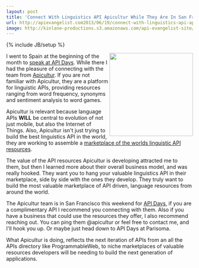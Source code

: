 ```yaml
---
layout: post
title: 'Connect With Linguistics API Apicultur While They Are In San Francisco'
url: http://apievangelist.com2013/06/19/connect-with-linguistics-api-apicultur-while-they-are-in-san-francisco/
image: http://kinlane-productions.s3.amazonaws.com/api-evangelist-site/blog/apicultur-logo.png
---
```

{% include JB/setup %}
<p>
     <img src="https://s3.amazonaws.com/kinlane-productions/api-evangelist/apicultur/apicultur-logo.png"  width="225" align="right" />
</p>
<p>
     I went to Spain at the beginning of the month to <a href="http://www.apievangelist.com/2013/06/04/apidays-mediterranea-is-a-wrap/">speak at API Days</a>. While there I had the pleasure of connecting with the team from <a href="http://www.apicultur.com/en/">Apicultur</a>. If you are not familiar with Apicultur, they are a platform for linguistic APIs, providing resources ranging from word frequency, synonyms and sentiment analysis to word games.
</p>
<p>
     Apicultur is relevant because language APIs <strong>WILL</strong> be central to evolution of not just mobile, but also the Internet of Things. Also, Apicultur isn't just trying to build the best linguistics API in the world, they are working to assemble a <a href="https://store.apicultur.com/">marketplace of the worlds linguistic API resources</a>.
</p>
<p>
     The value of the API resources Apicultur is developing attracted me to them, but then I learned more about their overall business model, and was really hooked. They want you to hang your valuable linguistics API in their marketplace, side by side with the ones they develop. They truly want to build the most valuable marketplace of API driven, language resources from around the world.
</p>
<p>
     The Apicultur team is in San Francisco this weekend for <a href="http://sf.apidays.io/">API Days</a>, if you are a complimentary API I recommend you connecting with them. Also if you have a business that could use the resources they offer, I also recommend reaching out. You can ping them @apicultur or feel free to contact me, and I'll hook you up. Or maybe just head down to API Days at Parisoma.
</p>
<p>
     What Apicultur is doing, reflects the next iteration of APIs from an all the APIs directory like ProgrammableWeb, to niche marketplaces of valuable resources developers will be needing to build the next generation of applications.
</p>
